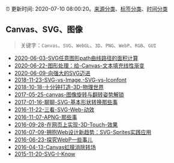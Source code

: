 :alarm_clock: 更新时间: 2020-07-10 08:00:20。[来源分类](../README.md)、[标签分类](../TAGS.md)、[时间分类](../TIMELINE.md)

## Canvas、SVG、图像


> 关键字：`Canvas`、`SVG`、`WebGL`、`3D`、`PNG`、`WebP`、`RGB`、`GUI`



- [2020-06-03-SVG任意图形path曲线路径的面积计算](https://www.zhangxinxu.com/wordpress/2020/06/svg-area-calc/) 
- [2020-06-22-图形处理：给-Canvas-文本填充线性渐变](https://aotu.io/notes/2020/06/22/linearGradient/) 
- [2020-06-09-向强大的SVG迈进](https://aotu.io/notes/2020/06/09/strong-svg/) 
- [2018-11-23-SVG-vs-Image,-SVG-vs-Iconfont](https://aotu.io/notes/2018/11/23/SVG_vs_Image_vs_iconfont/) 
- [2018-10-18-十分钟打造-3D-物理世界](https://aotu.io/notes/2018/10/18/cannonjs/) 
- [2017-05-25-canvas-图像旋转与翻转姿势解锁](https://aotu.io/notes/2017/05/25/canvas-img-rotate-and-flip/) 
- [2017-01-16-聊聊-SVG-基本形状转换那些事](https://aotu.io/notes/2017/01/16/base-shapes-to-path/) 
- [2016-11-22-三看-SVG-Web-动效](https://aotu.io/notes/2016/11/22/SVG_Web_Animation/) 
- [2016-11-07-APNG-那些事](https://aotu.io/notes/2016/11/07/apng/) 
- [2016-09-28-在网页上实现-3D-Touch-效果](https://aotu.io/notes/2016/09/28/3d-touch/) 
- [2016-07-09-拥抱Web设计新趋势：SVG-Sprites实践应用](https://aotu.io/notes/2016/07/09/SVG-Symbol-component-practice/) 
- [2016-06-23-探究WebP一些事儿](https://aotu.io/notes/2016/06/23/explore-something-of-webp/) 
- [2016-04-13-Canvas虹膜消除转场](https://aotu.io/notes/2016/04/13/Iris-Wipe/) 
- [2015-11-20-SVG-I-Know](https://aotu.io/notes/2015/11/20/svg-I-know/) 